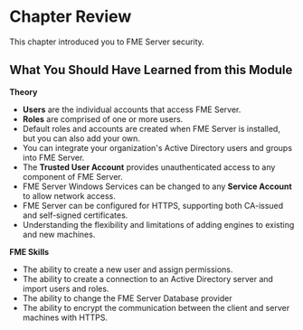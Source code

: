 # Chapter Review #

This chapter introduced you to FME Server security.

## What You Should Have Learned from this Module ##

**Theory**

- **Users** are the individual accounts that access FME Server.
- **Roles** are comprised of one or more users.
- Default roles and accounts are created when FME Server is installed, but you can also add your own.
- You can integrate your organization's Active Directory users and groups into FME Server.
- The **Trusted User Account** provides unauthenticated access to any component of FME Server.
- FME Server Windows Services can be changed to any **Service Account** to allow network access.
- FME Server can be configured for HTTPS, supporting both CA-issued and self-signed certificates.
- Understanding the flexibility and limitations of adding engines to existing and new machines.


**FME Skills**

- The ability to create a new user and assign permissions.
- The ability to create a connection to an Active Directory server and import users and roles.
- The ability to change the FME Server Database provider
- The ability to encrypt the communication between the client and server machines with HTTPS.
